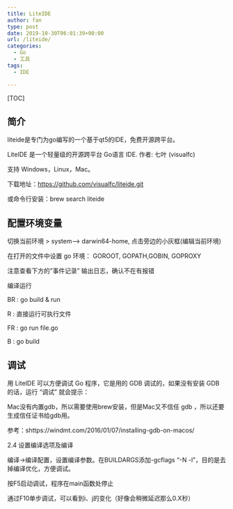 ```yaml
---
title: LiteIDE
author: fan
type: post
date: 2019-10-30T06:01:39+00:00
url: /liteide/
categories:
  - Go
  - 工具
tags:
  - IDE

---
```

[TOC]

## 简介

liteide是专门为go编写的一个基于qt5的IDE，免费开源跨平台。
  
LiteIDE 是一个轻量级的开源跨平台 Go语言 IDE. 作者: 七叶 (visualfc)

支持 Windows，Linux，Mac。

下载地址：https://github.com/visualfc/liteide.git

或命令行安装：brew search liteide

## 配置环境变量

切换当前环境 > system—> darwin64-home, 点击旁边的小灰框(编辑当前环境)
  
在打开的文件中设置 go 环境： GOROOT, GOPATH,GOBIN, GOPROXY
  
注意查看下方的”事件记录” 输出日志，确认不在有报错
  
编译运行
  
BR : go build & run

R : 直接运行可执行文件

FR : go run file.go

B : go build

## 调试

用 LiteIDE 可以方便调试 Go 程序，它是用的 GDB 调试的，如果没有安装 GDB 的话，运行 “调试” 就会提示：

Mac没有内置gdb，所以需要使用brew安装，但是Mac又不信任 gdb ，所以还要生成信任证书给gdb用。

参考：shttps://windmt.com/2016/01/07/installing-gdb-on-macos/

2.4 设置编译选项及编译

编译->编译配置，设置编译参数。在BUILDARGS添加-gcflags “-N -l”，目的是去掉编译优化，方便调试。

按F5启动调试，程序在main函数处停止

通过F10单步调试，可以看到i、j的变化（好像会稍微延迟那么0.X秒）